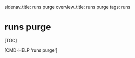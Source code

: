 sidenav_title: runs purge
overview_title: runs purge
tags: runs

# runs purge

[TOC]

[CMD-HELP 'runs purge']
